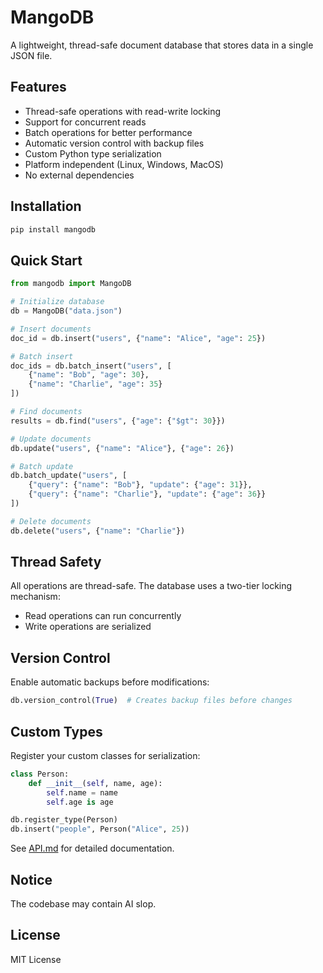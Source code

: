 # MangoDB

A lightweight, thread-safe document database that stores data in a single JSON file.

## Features

- Thread-safe operations with read-write locking
- Support for concurrent reads
- Batch operations for better performance
- Automatic version control with backup files
- Custom Python type serialization
- Platform independent (Linux, Windows, MacOS)
- No external dependencies

## Installation

```bash
pip install mangodb
```

## Quick Start

```python
from mangodb import MangoDB

# Initialize database
db = MangoDB("data.json")

# Insert documents
doc_id = db.insert("users", {"name": "Alice", "age": 25})

# Batch insert
doc_ids = db.batch_insert("users", [
    {"name": "Bob", "age": 30},
    {"name": "Charlie", "age": 35}
])

# Find documents
results = db.find("users", {"age": {"$gt": 30}})

# Update documents
db.update("users", {"name": "Alice"}, {"age": 26})

# Batch update
db.batch_update("users", [
    {"query": {"name": "Bob"}, "update": {"age": 31}},
    {"query": {"name": "Charlie"}, "update": {"age": 36}}
])

# Delete documents
db.delete("users", {"name": "Charlie"})
```

## Thread Safety

All operations are thread-safe. The database uses a two-tier locking mechanism:
- Read operations can run concurrently
- Write operations are serialized

## Version Control

Enable automatic backups before modifications:

```python
db.version_control(True)  # Creates backup files before changes
```

## Custom Types

Register your custom classes for serialization:

```python
class Person:
    def __init__(self, name, age):
        self.name = name
        self.age is age

db.register_type(Person)
db.insert("people", Person("Alice", 25))
```

See [API.md](API.md) for detailed documentation.

## Notice
The codebase may contain AI slop.

## License

MIT License
